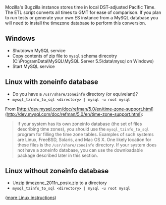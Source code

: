 
Mozilla's Bugzilla instance stores time in local DST-adjusted Pacific Time.
The ETL script converts all times to GMT for ease of comparison.  If you plan to
run tests or generate your own ES instance from a MySQL database
you will need to install the timezone database to perform this conversion.

Windows
-------

  * Shutdown MySQL service
  * Copy contents of zip file to ```mysql``` schema direcotry (C:\ProgramData\MySQL\MySQL Server 5.5\data\mysql on Windows)
  * Start MySQL service

Linux with zoneinfo database
----------------------------

  * Do you have a ```/usr/share/zoneinfo``` directory (or equivelant)?
  * ```mysql_tzinfo_to_sql <directory> | mysql -u root mysql```

From [http://dev.mysql.com/doc/refman/5.0/en/time-zone-support.html](http://dev.mysql.com/doc/refman/5.0/en/time-zone-support.html):

  > If your system has its own zoneinfo database (the set of files describing time zones), you should use the ```mysql_tzinfo_to_sql``` program for filling the time zone tables. Examples of such systems are Linux, FreeBSD, Solaris, and Mac OS X. One likely location for these files is the ```/usr/share/zoneinfo``` directory. If your system does not have a zoneinfo database, you can use the downloadable package described later in this section.

Linux without zoneinfo database
-------------------------------

  * Unzip timezone_2011n_posix.zip to a directory
  * ```mysql_tzinfo_to_sql <directory> | mysql -u root mysql```


([more Linux instructions](http://dev.mysql.com/doc/refman/4.1/en/mysql-tzinfo-to-sql.html))